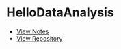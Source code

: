 # HelloDataAnalysis

- [View Notes](https://zhmhbest.github.io/HelloDataAnalysis/notes)
- [View Repository](https://github.com/zhmhbest/HelloDataAnalysis)
